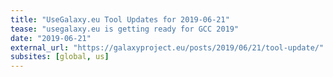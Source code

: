 ```yaml
---
title: "UseGalaxy.eu Tool Updates for 2019-06-21"
tease: "usegalaxy.eu is getting ready for GCC 2019"
date: "2019-06-21"
external_url: "https://galaxyproject.eu/posts/2019/06/21/tool-update/"
subsites: [global, us]
---
```

